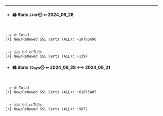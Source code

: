 

---
- #### 🖨️ **Stats** `24Hr`⏲️ ➼ 2024_09_28
```console


--> 🌐 Total
[+] New/ReNewed SSL Certs (ALL): +10796696


--> 🇧🇩 bd_ccTLDs
[+] New/ReNewed SSL Certs (ALL): +1397

```

- #### 🖨️ **Stats** `7Days`⏲️ ➼ 2024_09_28 <--> 2024_09_21
```console


--> 🌐 Total
[+] New/ReNewed SSL Certs (ALL): +62875485


--> 🇧🇩 bd_ccTLDs
[+] New/ReNewed SSL Certs (ALL): +9872

```

